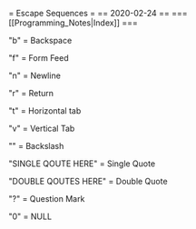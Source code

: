 = Escape Sequences =
== 2020-02-24 ==
=== [[Programming_Notes|Index]] ===

"b" = Backspace

"f" = Form Feed

"n" = Newline

"r" = Return

"t" = Horizontal tab

"v" = Vertical Tab

"" = Backslash

"SINGLE QOUTE HERE" = Single Quote

"DOUBLE QOUTES HERE" = Double Quote

"?" = Question Mark

"0" = NULL
